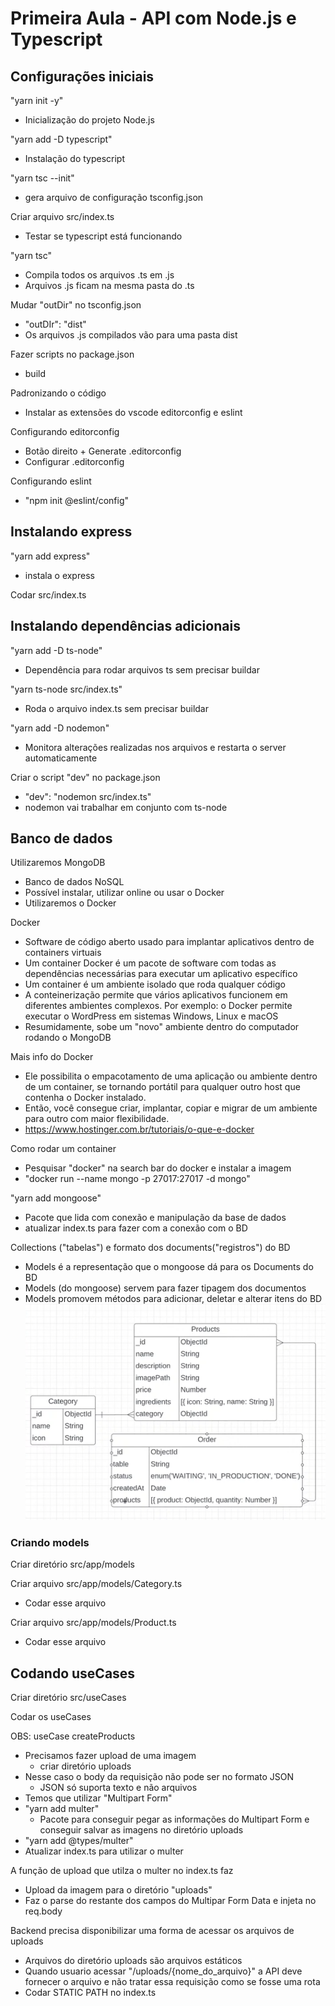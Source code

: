 # Primeira Aula - API com Node.js e Typescript

## Configurações iniciais

"yarn init -y"
- Inicialização do projeto Node.js

"yarn add -D typescript"
- Instalação do typescript

"yarn tsc --init"
- gera arquivo de configuração tsconfig.json

Criar arquivo src/index.ts
- Testar se typescript está funcionando

"yarn tsc"
- Compila todos os arquivos .ts em .js
- Arquivos .js ficam na mesma pasta do .ts

Mudar "outDir" no tsconfig.json
- "outDIr": "dist"
- Os arquivos .js compilados vão para uma pasta dist

Fazer scripts no package.json
- build

Padronizando o código
- Instalar as extensões do vscode editorconfig e eslint

Configurando editorconfig
- Botão direito + Generate .editorconfig
- Configurar .editorconfig

Configurando eslint
- "npm init @eslint/config"

## Instalando express

"yarn add express"
- instala o express

Codar src/index.ts

## Instalando dependências adicionais

"yarn add -D ts-node"
- Dependência para rodar arquivos ts sem precisar buildar

"yarn ts-node src/index.ts"
- Roda o arquivo index.ts sem precisar buildar

"yarn add -D nodemon"
- Monitora alterações realizadas nos arquivos e restarta o server automaticamente

Criar o script "dev" no package.json
- "dev": "nodemon src/index.ts"
- nodemon vai trabalhar em conjunto com ts-node

## Banco de dados

Utilizaremos MongoDB
- Banco de dados NoSQL
- Possível instalar, utilizar online ou usar o Docker
- Utilizaremos o Docker

Docker
- Software de código aberto usado para implantar aplicativos dentro de containers virtuais
- Um container Docker é um pacote de software com todas as dependências necessárias para executar um aplicativo específico
- Um container é um ambiente isolado que roda qualquer código
- A conteinerização permite que vários aplicativos funcionem em diferentes ambientes complexos. Por exemplo: o Docker permite executar o WordPress em sistemas Windows, Linux e macOS
- Resumidamente, sobe um "novo" ambiente dentro do computador rodando o MongoDB

Mais info do Docker
- Ele possibilita o empacotamento de uma aplicação ou ambiente dentro de um container, se tornando portátil para qualquer outro host que contenha o Docker instalado. 
- Então, você consegue criar, implantar, copiar e migrar de um ambiente para outro com maior flexibilidade.
- https://www.hostinger.com.br/tutoriais/o-que-e-docker

Como rodar um container
- Pesquisar "docker" na search bar do docker e instalar a imagem
- "docker run --name mongo -p 27017:27017 -d mongo"

"yarn add mongoose"
- Pacote que lida com conexão e manipulação da base de dados
- atualizar index.ts para fazer com a conexão com o BD

Collections ("tabelas") e formato dos documents("registros") do BD
- Models é a representação que o mongoose dá para os Documents do BD
- Models (do mongoose) servem para fazer tipagem dos documentos
- Models promovem métodos para adicionar, deletar e alterar itens do BD
![Models](models-mongodb.png)

### Criando models

Criar diretório src/app/models

Criar arquivo src/app/models/Category.ts
- Codar esse arquivo

Criar arquivo src/app/models/Product.ts
- Codar esse arquivo

## Codando useCases

Criar diretório src/useCases

Codar os useCases

OBS: useCase createProducts
- Precisamos fazer upload de uma imagem
    - criar diretório uploads
- Nesse caso o body da requisição não pode ser no formato JSON
    - JSON só suporta texto e não arquivos
- Temos que utilizar "Multipart Form"
- "yarn add multer"
    - Pacote para conseguir pegar as informações do Multipart Form e conseguir salvar as imagens no diretório uploads
- "yarn add @types/multer"
- Atualizar index.ts para utilizar o multer

A função de upload que utilza o multer no index.ts faz
- Upload da imagem para o diretório "uploads"
- Faz o parse do restante dos campos do Multipar Form Data e injeta no req.body

Backend precisa disponibilizar uma forma de acessar os arquivos de uploads
- Arquivos do diretório uploads são arquivos estáticos
- Quando usuario acessar "/uploads/{nome_do_arquivo}" a API deve fornecer o arquivo e não tratar essa requisição como se fosse uma rota
- Codar STATIC PATH no index.ts